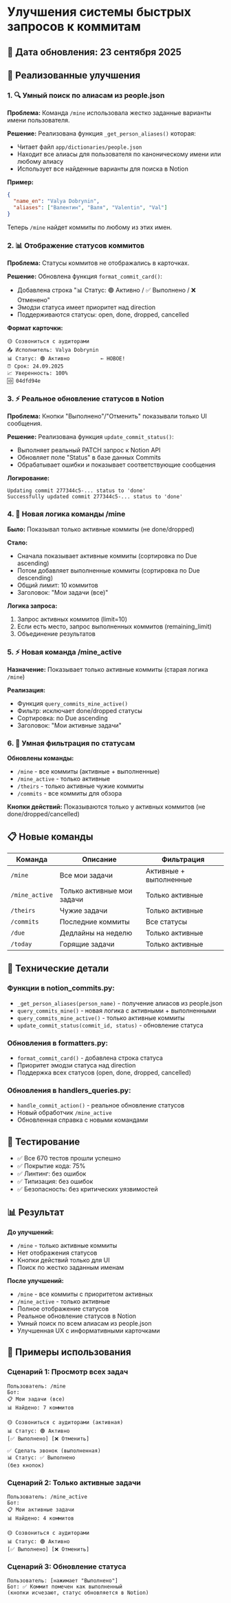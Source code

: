 # Улучшения системы быстрых запросов к коммитам

## 📅 Дата обновления: 23 сентября 2025

## 🎯 Реализованные улучшения

### 1. 🔍 Умный поиск по алиасам из people.json

**Проблема:** Команда `/mine` использовала жестко заданные варианты имени пользователя.

**Решение:** Реализована функция `_get_person_aliases()` которая:
- Читает файл `app/dictionaries/people.json`
- Находит все алиасы для пользователя по каноническому имени или любому алиасу
- Использует все найденные варианты для поиска в Notion

**Пример:**
```json
{
  "name_en": "Valya Dobrynin",
  "aliases": ["Валентин", "Валя", "Valentin", "Val"]
}
```

Теперь `/mine` найдет коммиты по любому из этих имен.

### 2. 📊 Отображение статусов коммитов

**Проблема:** Статусы коммитов не отображались в карточках.

**Решение:** Обновлена функция `format_commit_card()`:
- Добавлена строка "📊 Статус: 🟢 Активно / ✅ Выполнено / ❌ Отменено"
- Эмодзи статуса имеет приоритет над direction
- Поддерживаются статусы: open, done, dropped, cancelled

**Формат карточки:**
```
🟡 Созвониться с аудиторами
📤 Исполнитель: Valya Dobrynin
📊 Статус: 🟢 Активно          ← НОВОЕ!
⏰ Срок: 24.09.2025
📈 Уверенность: 100%
🆔 04dfd94e
```

### 3. ⚡ Реальное обновление статусов в Notion

**Проблема:** Кнопки "Выполнено"/"Отменить" показывали только UI сообщения.

**Решение:** Реализована функция `update_commit_status()`:
- Выполняет реальный PATCH запрос к Notion API
- Обновляет поле "Status" в базе данных Commits
- Обрабатывает ошибки и показывает соответствующие сообщения

**Логирование:**
```
Updating commit 277344c5-... status to 'done'
Successfully updated commit 277344c5-... status to 'done'
```

### 4. 🔄 Новая логика команды /mine

**Было:** Показывал только активные коммиты (не done/dropped)

**Стало:** 
- Сначала показывает активные коммиты (сортировка по Due ascending)
- Потом добавляет выполненные коммиты (сортировка по Due descending)
- Общий лимит: 10 коммитов
- Заголовок: "Мои задачи (все)"

**Логика запроса:**
1. Запрос активных коммитов (limit=10)
2. Если есть место, запрос выполненных коммитов (remaining_limit)
3. Объединение результатов

### 5. ⚡ Новая команда /mine_active

**Назначение:** Показывает только активные коммиты (старая логика `/mine`)

**Реализация:**
- Функция `query_commits_mine_active()`
- Фильтр: исключает done/dropped статусы
- Сортировка: по Due ascending
- Заголовок: "Мои активные задачи"

### 6. 🎯 Умная фильтрация по статусам

**Обновлены команды:**
- `/mine` - все коммиты (активные + выполненные)
- `/mine_active` - только активные
- `/theirs` - только активные чужие коммиты
- `/commits` - все коммиты для обзора

**Кнопки действий:** Показываются только у активных коммитов (не done/dropped/cancelled)

## 📋 Новые команды

| Команда | Описание | Фильтрация |
|---------|----------|------------|
| `/mine` | Все мои задачи | Активные + выполненные |
| `/mine_active` | Только активные мои задачи | Только активные |
| `/theirs` | Чужие задачи | Только активные |
| `/commits` | Последние коммиты | Все статусы |
| `/due` | Дедлайны на неделю | Только активные |
| `/today` | Горящие задачи | Только активные |

## 🔧 Технические детали

### Функции в notion_commits.py:
- `_get_person_aliases(person_name)` - получение алиасов из people.json
- `query_commits_mine()` - новая логика с активными + выполненными
- `query_commits_mine_active()` - только активные коммиты
- `update_commit_status(commit_id, status)` - обновление статуса

### Обновления в formatters.py:
- `format_commit_card()` - добавлена строка статуса
- Приоритет эмодзи статуса над direction
- Поддержка всех статусов (open, done, dropped, cancelled)

### Обновления в handlers_queries.py:
- `handle_commit_action()` - реальное обновление статусов
- Новый обработчик `/mine_active`
- Обновленная справка с новыми командами

## 🧪 Тестирование

- ✅ Все 670 тестов прошли успешно
- ✅ Покрытие кода: 75%
- ✅ Линтинг: без ошибок
- ✅ Типизация: без ошибок
- ✅ Безопасность: без критических уязвимостей

## 📊 Результат

**До улучшений:**
- `/mine` - только активные коммиты
- Нет отображения статусов
- Кнопки действий только для UI
- Поиск по жестко заданным именам

**После улучшений:**
- `/mine` - все коммиты с приоритетом активных
- `/mine_active` - только активные
- Полное отображение статусов
- Реальное обновление статусов в Notion
- Умный поиск по всем алиасам из people.json
- Улучшенная UX с информативными карточками

## 🎯 Примеры использования

### Сценарий 1: Просмотр всех задач
```
Пользователь: /mine
Бот: 
📋 Мои задачи (все)
📊 Найдено: 7 коммитов

🟡 Созвониться с аудиторами (активная)
📊 Статус: 🟢 Активно
[✅ Выполнено] [❌ Отменить]

✅ Сделать звонок (выполненная)
📊 Статус: ✅ Выполнено
(без кнопок)
```

### Сценарий 2: Только активные задачи
```
Пользователь: /mine_active
Бот:
📋 Мои активные задачи
📊 Найдено: 4 коммитов

🟡 Созвониться с аудиторами
📊 Статус: 🟢 Активно
[✅ Выполнено] [❌ Отменить]
```

### Сценарий 3: Обновление статуса
```
Пользователь: [нажимает "Выполнено"]
Бот: ✅ Коммит помечен как выполненный
(кнопки исчезают, статус обновляется в Notion)
```
